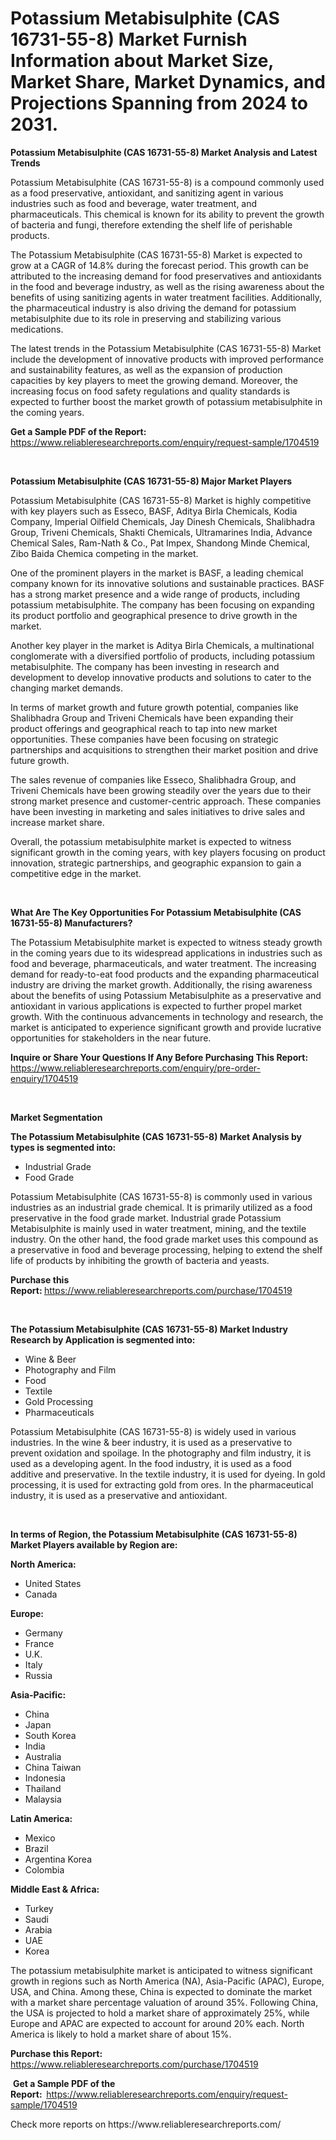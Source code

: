 <p><h1>Potassium Metabisulphite (CAS 16731-55-8) Market Furnish Information about Market Size, Market Share, Market Dynamics, and Projections Spanning from 2024 to 2031.</h1></p><p><strong>Potassium Metabisulphite (CAS 16731-55-8) Market Analysis and Latest Trends</strong></p>
<p><p>Potassium Metabisulphite (CAS 16731-55-8) is a compound commonly used as a food preservative, antioxidant, and sanitizing agent in various industries such as food and beverage, water treatment, and pharmaceuticals. This chemical is known for its ability to prevent the growth of bacteria and fungi, therefore extending the shelf life of perishable products.</p><p>The Potassium Metabisulphite (CAS 16731-55-8) Market is expected to grow at a CAGR of 14.8% during the forecast period. This growth can be attributed to the increasing demand for food preservatives and antioxidants in the food and beverage industry, as well as the rising awareness about the benefits of using sanitizing agents in water treatment facilities. Additionally, the pharmaceutical industry is also driving the demand for potassium metabisulphite due to its role in preserving and stabilizing various medications.</p><p>The latest trends in the Potassium Metabisulphite (CAS 16731-55-8) Market include the development of innovative products with improved performance and sustainability features, as well as the expansion of production capacities by key players to meet the growing demand. Moreover, the increasing focus on food safety regulations and quality standards is expected to further boost the market growth of potassium metabisulphite in the coming years.</p></p>
<p><strong>Get a Sample PDF of the Report:&nbsp;</strong> <a href="https://www.reliableresearchreports.com/enquiry/request-sample/1704519">https://www.reliableresearchreports.com/enquiry/request-sample/1704519</a></p>
<p>&nbsp;</p>
<p><strong>Potassium Metabisulphite (CAS 16731-55-8) Major Market Players</strong></p>
<p><p>Potassium Metabisulphite (CAS 16731-55-8) Market is highly competitive with key players such as Esseco, BASF, Aditya Birla Chemicals, Kodia Company, Imperial Oilfield Chemicals, Jay Dinesh Chemicals, Shalibhadra Group, Triveni Chemicals, Shakti Chemicals, Ultramarines India, Advance Chemical Sales, Ram-Nath & Co., Pat Impex, Shandong Minde Chemical, Zibo Baida Chemica competing in the market. </p><p>One of the prominent players in the market is BASF, a leading chemical company known for its innovative solutions and sustainable practices. BASF has a strong market presence and a wide range of products, including potassium metabisulphite. The company has been focusing on expanding its product portfolio and geographical presence to drive growth in the market.</p><p>Another key player in the market is Aditya Birla Chemicals, a multinational conglomerate with a diversified portfolio of products, including potassium metabisulphite. The company has been investing in research and development to develop innovative products and solutions to cater to the changing market demands.</p><p>In terms of market growth and future growth potential, companies like Shalibhadra Group and Triveni Chemicals have been expanding their product offerings and geographical reach to tap into new market opportunities. These companies have been focusing on strategic partnerships and acquisitions to strengthen their market position and drive future growth.</p><p>The sales revenue of companies like Esseco, Shalibhadra Group, and Triveni Chemicals have been growing steadily over the years due to their strong market presence and customer-centric approach. These companies have been investing in marketing and sales initiatives to drive sales and increase market share.</p><p>Overall, the potassium metabisulphite market is expected to witness significant growth in the coming years, with key players focusing on product innovation, strategic partnerships, and geographic expansion to gain a competitive edge in the market.</p></p>
<p>&nbsp;</p>
<p><strong>What Are The Key Opportunities For Potassium Metabisulphite (CAS 16731-55-8) Manufacturers?</strong></p>
<p><p>The Potassium Metabisulphite market is expected to witness steady growth in the coming years due to its widespread applications in industries such as food and beverage, pharmaceuticals, and water treatment. The increasing demand for ready-to-eat food products and the expanding pharmaceutical industry are driving the market growth. Additionally, the rising awareness about the benefits of using Potassium Metabisulphite as a preservative and antioxidant in various applications is expected to further propel market growth. With the continuous advancements in technology and research, the market is anticipated to experience significant growth and provide lucrative opportunities for stakeholders in the near future.</p></p>
<p><strong>Inquire or Share Your Questions If Any Before Purchasing This Report:</strong> <a href="https://www.reliableresearchreports.com/enquiry/pre-order-enquiry/1704519">https://www.reliableresearchreports.com/enquiry/pre-order-enquiry/1704519</a></p>
<p>&nbsp;</p>
<p><strong>Market Segmentation</strong></p>
<p><strong>The Potassium Metabisulphite (CAS 16731-55-8) Market Analysis by types is segmented into:</strong></p>
<p><ul><li>Industrial Grade</li><li>Food Grade</li></ul></p>
<p><p>Potassium Metabisulphite (CAS 16731-55-8) is commonly used in various industries as an industrial grade chemical. It is primarily utilized as a food preservative in the food grade market. Industrial grade Potassium Metabisulphite is mainly used in water treatment, mining, and the textile industry. On the other hand, the food grade market uses this compound as a preservative in food and beverage processing, helping to extend the shelf life of products by inhibiting the growth of bacteria and yeasts.</p></p>
<p><strong>Purchase this Report:&nbsp;</strong><a href="https://www.reliableresearchreports.com/purchase/1704519">https://www.reliableresearchreports.com/purchase/1704519</a></p>
<p>&nbsp;</p>
<p><strong>The Potassium Metabisulphite (CAS 16731-55-8) Market Industry Research by Application is segmented into:</strong></p>
<p><ul><li>Wine & Beer</li><li>Photography and Film</li><li>Food</li><li>Textile</li><li>Gold Processing</li><li>Pharmaceuticals</li></ul></p>
<p><p>Potassium Metabisulphite (CAS 16731-55-8) is widely used in various industries. In the wine & beer industry, it is used as a preservative to prevent oxidation and spoilage. In the photography and film industry, it is used as a developing agent. In the food industry, it is used as a food additive and preservative. In the textile industry, it is used for dyeing. In gold processing, it is used for extracting gold from ores. In the pharmaceutical industry, it is used as a preservative and antioxidant.</p></p>
<p>&nbsp;</p>
<p><strong>In terms of Region, the Potassium Metabisulphite (CAS 16731-55-8) Market Players available by Region are:</strong></p>
<p>
    <p> <strong> North America: </strong>
        <ul>
            <li>United States</li>
            <li>Canada</li>
        </ul>
        </p> 
    <p> <strong> Europe: </strong>
        <ul>
            <li>Germany</li>
            <li>France</li>
            <li>U.K.</li>
            <li>Italy</li>
            <li>Russia</li>
        </ul>
        </p> 
    <p> <strong> Asia-Pacific: </strong>
        <ul>
            <li>China</li>
            <li>Japan</li>
            <li>South Korea</li>
            <li>India</li>
            <li>Australia</li>
            <li>China Taiwan</li>
            <li>Indonesia</li>
            <li>Thailand</li>
            <li>Malaysia</li>
        </ul>
        </p> 
    <p> <strong> Latin America: </strong>
        <ul>
            <li>Mexico</li>
            <li>Brazil</li>
            <li>Argentina Korea</li>
            <li>Colombia</li>
        </ul>
        </p> 
    <p> <strong> Middle East & Africa: </strong>
        <ul>
            <li>Turkey</li>
            <li>Saudi</li>
            <li>Arabia</li>
            <li>UAE</li>
            <li>Korea</li>
        </ul>
    </p>
    </p>
<p><p>The potassium metabisulphite market is anticipated to witness significant growth in regions such as North America (NA), Asia-Pacific (APAC), Europe, USA, and China. Among these, China is expected to dominate the market with a market share percentage valuation of around 35%. Following China, the USA is projected to hold a market share of approximately 25%, while Europe and APAC are expected to account for around 20% each. North America is likely to hold a market share of about 15%.</p></p>
<p><strong>Purchase this Report: </strong><a href="https://www.reliableresearchreports.com/purchase/1704519">https://www.reliableresearchreports.com/purchase/1704519</a></p>
<p>&nbsp;<strong>Get a Sample PDF of the Report:&nbsp;&nbsp;</strong><a href="https://www.reliableresearchreports.com/enquiry/request-sample/1704519">https://www.reliableresearchreports.com/enquiry/request-sample/1704519</a></p>
<p><strong></strong></p>
<p>Check more reports on https://www.reliableresearchreports.com/</p>